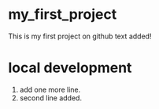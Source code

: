 # my_first_project
This is my first project on github
text added!

# local development

1. add one more line.
2. second line added.
